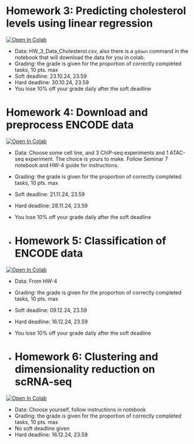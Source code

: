 # Homework 3: Predicting cholesterol levels using linear regression

<a target="_blank" href="https://colab.research.google.com/github/alllirik/hse_ml_bioinf/blob/main/homeworks/HW_3_(Regression).ipynb">
  <img src="https://colab.research.google.com/assets/colab-badge.svg" alt="Open In Colab"/>
</a>

* Data: HW_3_Data_Cholesterol.csv, also there is a `gdown` command in the notebook that will download the data for you in colab.
* Grading: the grade is given for the proportion of correctly completed tasks, 10 pts. max
* Soft deadline: 23.10.24, 23.59
* Hard deadline: 30.10.24, 23.59
* You lose 10% off your grade daily after the soft deadline

# Homework 4: Download and preprocess ENCODE data

<a target="_blank" href="https://colab.research.google.com/github/alllirik/hse_ml_bioinf/blob/main/homeworks/HW_4_(ENCODE).ipynb">
  <img src="https://colab.research.google.com/assets/colab-badge.svg" alt="Open In Colab"/>
</a>

* Data: Choose some cell line, and 3 ChIP-seq experiments and 1 ATAC-seq experiment. The choice is yours to make. Follow Seminar 7 notebook and HW-4 guide for instructions.
* Grading: the grade is given for the proportion of correctly completed tasks, 10 pts. max
* Soft deadline: 21.11.24, 23.59
* Hard deadline: 28.11.24, 23.59
* You lose 10% off your grade daily after the soft deadline

* # Homework 5: Classification of ENCODE data

<a target="_blank" href="https://colab.research.google.com/github/alllirik/hse_ml_bioinf/blob/main/homeworks/HW_5_(Classification).ipynb">
  <img src="https://colab.research.google.com/assets/colab-badge.svg" alt="Open In Colab"/>
</a>

* Data: From HW-4
* Grading: the grade is given for the proportion of correctly completed tasks, 10 pts. max
* Soft deadline: 09.12.24, 23.59
* Hard deadline: 16.12.24, 23.59
* You lose 10% off your grade daily after the soft deadline

* # Homework 6: Clustering and dimensionality reduction on scRNA-seq 

<a target="_blank" href="https://colab.research.google.com/github/alllirik/hse_ml_bioinf/blob/main/homeworks/HW_6_(clustering_&_reduction).ipynb">
  <img src="https://colab.research.google.com/assets/colab-badge.svg" alt="Open In Colab"/>
</a>

* Data: Choose yourself, follow instructions in notebook
* Grading: the grade is given for the proportion of correctly completed tasks, 10 pts. max
* No soft deadline given
* Hard deadline: 16.12.24, 23.59
